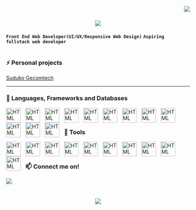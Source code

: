 <img align="right" src="https://visitor-badge.laobi.icu/badge?page_id=g-r-i-a-n.g-r-i-a-n"/>

<h1 align="center">
   <img src="https://readme-typing-svg.herokuapp.com/?font=Righteous&size=35&center=true&vCenter=true&width=500&height=70&duration=4000&lines=Hi+There!+👋;+I'm+Grian+Gajila!;" />
</h1>

**`Front End Web Developer(UI/UX/Responsive Web Design)`**
**`Aspiring fullstack web developer`**

#

### ⚡ Personal projects

   <a decoration="none" href="https://sudoku-game.pages.dev">
      Suduko
   </a>
   <a href="https://cpedevgame.pages.dev">
   Gecomtech
   </a>

---

### 🧰 Languages, Frameworks and Databases

<img align="left" alt="HTML" width="40px" style="padding-right:10px;" src="https://skillicons.dev/icons?i=html" />
<img align="left" alt="HTML" width="40px" style="padding-right:10px;" src="https://skillicons.dev/icons?i=css" />
<img align="left" alt="HTML" width="40px" style="padding-right:10px;" src="https://skillicons.dev/icons?i=js" />
<img align="left" alt="HTML" width="40px" style="padding-right:10px;" src="https://skillicons.dev/icons?i=bootstrap" />
<img align="left" alt="HTML" width="40px" style="padding-right:10px;" src="https://skillicons.dev/icons?i=react" />
<img align="left" alt="HTML" width="40px" style="padding-right:10px;" src="https://skillicons.dev/icons?i=nodejs" />
<img align="left" alt="HTML" width="40px" style="padding-right:10px;" src="https://skillicons.dev/icons?i=nextjs" />
<img align="left" alt="HTML" width="40px" style="padding-right:10px;" src="https://skillicons.dev/icons?i=tailwind" />
<img align="left" alt="HTML" width="40px" style="padding-right:10px;" src="https://skillicons.dev/icons?i=sass" />
<img align="left" alt="HTML" width="40px" style="padding-right:10px;" src="https://skillicons.dev/icons?i=cs" />
<img align="left" alt="HTML" width="40px" style="padding-right:10px;" src="https://skillicons.dev/icons?i=dotnet" />
<img align="left" alt="HTML" width="40px" style="padding-right:10px;" src="https://skillicons.dev/icons?i=mongodb" />
<br/>

#

### 🧰 Tools

<img align="left" alt="HTML" width="40px" style="padding-right:10px;" src="https://skillicons.dev/icons?i=git" />
<img align="left" alt="HTML" width="40px" style="padding-right:10px;" src="https://skillicons.dev/icons?i=github" />
<img align="left" alt="HTML" width="40px" style="padding-right:10px;" src="https://skillicons.dev/icons?i=linux" />
<img align="left" alt="HTML" width="40px" style="padding-right:10px;" src="https://skillicons.dev/icons?i=docker" />
<img align="left" alt="HTML" width="40px" style="padding-right:10px;" src="https://skillicons.dev/icons?i=postman" />
<img align="left" alt="HTML" width="40px" style="padding-right:10px;" src="https://skillicons.dev/icons?i=vite" />
<img align="left" alt="HTML" width="40px" style="padding-right:10px;" src="https://skillicons.dev/icons?i=wasm" />
<img align="left" alt="HTML" width="40px" style="padding-right:10px;" src="https://skillicons.dev/icons?i=powershell" />
<img align="left" alt="HTML" width="40px" style="padding-right:10px;" src="https://skillicons.dev/icons?i=ps" />
<img align="left" alt="HTML" width="40px" style="padding-right:10px;" src="https://skillicons.dev/icons?i=vscode" />
<br/>

#

### 📫 Connect me on!

<div>
<a href="https://linkedin.com/in/pedro-sales-muniz" target="_blank">
    <img src="https://img.shields.io/badge/LinkedIn-0077B5?style=for-the-badge&logo=linkedin&logoColor=white" target="_blank" />
</a>
</div>

#

<h3 align="center">
   <img src="https://readme-typing-svg.herokuapp.com/?font=Righteous&size=35&center=true&vCenter=true&width=500&height=70&duration=4000&lines=Alright!+✌️;+Thankyou+for+visiting!;" />
</h3>
